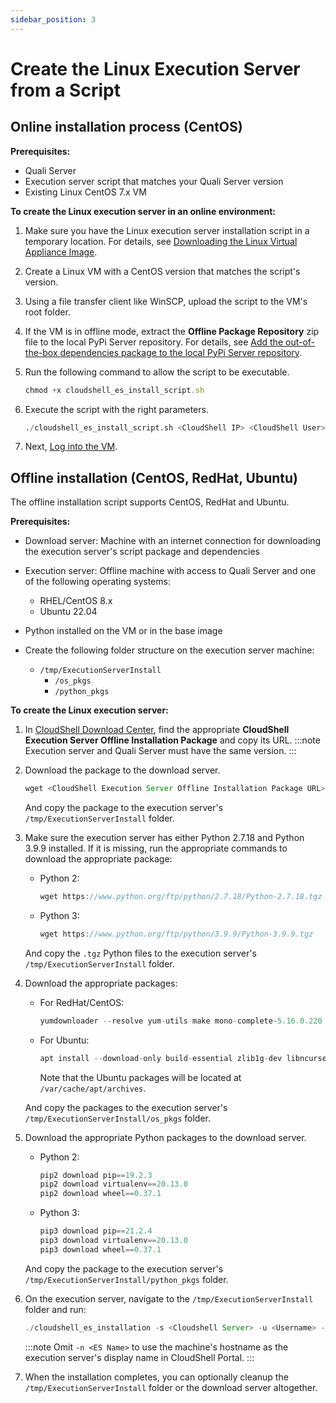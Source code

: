 ```yaml
---
sidebar_position: 3
---
```


# Create the Linux Execution Server from a Script

## Online installation process (CentOS)

**Prerequisites:**

- Quali Server
- Execution server script that matches your Quali Server version
- Existing Linux CentOS 7.x VM

**To create the Linux execution server in an online environment:**

1. Make sure you have the Linux execution server installation script in a temporary location. For details, see [Downloading the Linux Virtual Appliance Image](https://help.quali.com/Online%20Help/0.0/Portal/Content/Linux/Dwnld-Lnx-VM-Img.htm).
    
2. Create a Linux VM with a CentOS version that matches the script's version.
    
3. Using a file transfer client like WinSCP, upload the script to the VM's root folder.
    
4. If the VM is in offline mode, extract the **Offline Package Repository** zip file to the local PyPi Server repository. For details, see [Add the out-of-the-box dependencies package to the local PyPi Server repository](https://help.quali.com/Online%20Help/0.0/Portal/Content/Admn/Cnfgr-Pyth-Env-Wrk-Offln.htm#Add2).
    
5. Run the following command to allow the script to be executable.
    
    ```javascript
    chmod +x cloudshell_es_install_script.sh
    ```
    
6. Execute the script with the right parameters.
    
    ```python
    ./cloudshell_es_install_script.sh <CloudShell IP> <CloudShell User> <CloudShell Password> <ES Server Name>
    ```
    
7. Next, [Log into the VM](https://help.quali.com/Online%20Help/0.0/Portal/Content/Linux/Login.htm).
    

## Offline installation (CentOS, RedHat, Ubuntu)

The offline installation script supports CentOS, RedHat and Ubuntu.

**Prerequisites:**

- Download server: Machine with an internet connection for downloading the execution server's script package and dependencies
- Execution server: Offline machine with access to Quali Server and one of the following operating systems:
    - RHEL/CentOS 8.x
    - Ubuntu 22.04
- Python installed on the VM or in the base image
- Create the following folder structure on the execution server machine:
    
    - `/tmp/ExecutionServerInstall`
        - `/os_pkgs`
        - `/python_pkgs`
            

**To create the Linux execution server:**

1. In [CloudShell Download Center](https://support.quali.com/hc/en-us/articles/231613247-Quali-s-Download-Center), find the appropriate **CloudShell Execution Server Offline Installation Package** and copy its URL.
    :::note
    Execution server and Quali Server must have the same version.
    :::
2. Download the package to the download server.
    
    ```javascript
    wget <CloudShell Execution Server Offline Installation Package URL> -O ExecutionServer.tar
    ```
    
    And copy the package to the execution server's `/tmp/ExecutionServerInstall` folder.
    
3. Make sure the execution server has either Python 2.7.18 and Python 3.9.9 installed. If it is missing, run the appropriate commands to download the appropriate package:
    
    - Python 2:
        
        ```javascript
        wget https://www.python.org/ftp/python/2.7.18/Python-2.7.18.tgz
        ```
        
    
    - Python 3:
        
        ```javascript
        wget https://www.python.org/ftp/python/3.9.9/Python-3.9.9.tgz
        ```
        
    
    And copy the `.tgz` Python files to the execution server's `/tmp/ExecutionServerInstall` folder.
    
4. Download the appropriate packages:
    
    - For RedHat/CentOS:
        
        ```javascript
        yumdownloader --resolve yum-utils make mono-complete-5.16.0.220 gcc python2-devel python3-devel openssl-devel zlib zlib-devel libffi-devel python2-pip python3-pip
        ```
        
    - For Ubuntu:
        
        ```javascript
        apt install --download-only build-essential zlib1g-dev libncurses5-dev libgdbm-dev libnss3-dev libssl-dev libreadline-dev libffi-dev libsqlite3-dev wget libbz2-dev zlib* python-pip mono-complete=6.12.* -y
        ```
        
        Note that the Ubuntu packages will be located at `/var/cache/apt/archives`.
        
    
    And copy the packages to the execution server's `/tmp/ExecutionServerInstall/os_pkgs` folder.
    
5. Download the appropriate Python packages to the download server.
    
    - Python 2:
        
        ```javascript
        pip2 download pip==19.2.3
        pip2 download virtualenv==20.13.0
        pip2 download wheel==0.37.1
        ```
        
    - Python 3:
        
        ```javascript
        pip3 download pip==21.2.4
        pip3 download virtualenv==20.13.0
        pip3 download wheel==0.37.1
        ```
        
    
    And copy the package to the execution server's `/tmp/ExecutionServerInstall/python_pkgs` folder.
    
6. On the execution server, navigate to the `/tmp/ExecutionServerInstall` folder and run:
    
    ```javascript
    ./cloudshell_es_installation -s <Cloudshell Server> -u <Username> -p <Password> -n <ES Name> -o <rhel or ubuntu>
    ```
    :::note
    Omit `-n <ES Name>` to use the machine's hostname as the execution server's display name in CloudShell Portal.
    :::
7. When the installation completes, you can optionally cleanup the `/tmp/ExecutionServerInstall` folder or the download server altogether.